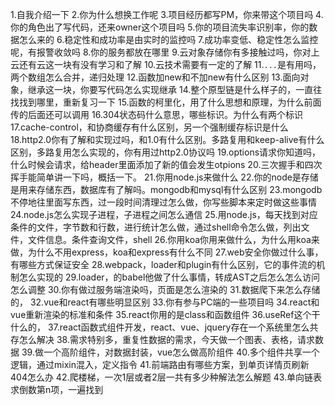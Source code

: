
1.自我介绍一下
2.你为什么想换工作呢
3.项目经历都写PM，你来带这个项目吗
4.你的角色出了写代码，还来owner这个项目吗
5.你的项目流失率识别率，你的数据怎么来的
6.稳定性和成功率是由实时的监控吗
7.成功率变低、稳定性怎么监控呢，有报警收敛吗
8.你的服务都放在哪里
9.云对象存储你有多接触过吗，你对上云还有云这一块有没有学习和了解
10.云技术需要有一定的了解
11.`...`是有用吗，两个数组怎么合并，递归处理
12.函数加new和不加new有什么区别
13.面向对象，继承这一块，你要写代码怎么实现继承
14.整个原型链是什么样子的，一直往找找到哪里，重新复习一下
15.函数的柯里化，用了什么思想和原理，为什么前面传的后面还可以调用
16.304状态码什么意思，哪些标识。为什么有两个标识
17.cache-control，和协商缓存有什么区别，另一个强制缓存标识是什么
18.http2.0你有了解和实现过吗，和1.0有什么区别。多路复用和keep-alive有什么区别，多路复用怎么实现的，你有用过http2.0协议吗
19.options请求你知道吗，什么时候会请求，给header里面添加了新的值会发生otpions
20.三次握手和四次挥手能简单讲一下吗，概括一下。
21.你用node.js来做什么
22.你的node是存储是用来存储东西，数据库有了解吗。mongodb和mysql有什么区别
23.mongodb不停地往里面写东西，过一段时间清理过怎么做，你写些脚本来定时做这些事情
24.node.js怎么实现子进程，子进程之间怎么通信
25.用node.js，每天找到对应条件的文件，字节数和行数，进行统计怎么做，通过shell命令怎么做，列出文件，文件信息。条件查询文件，shell
26.你用koa你用来做什么，为什么用koa来做，为什么不用express，koa和express有什么不同
27.web安全你做过什么事，有哪些方式保证安全
28.webpack，loader和plugin有什么区别，它的事件流的机制怎么实现的
29.loader，的babel他做了什么事情，转成AST之后怎么怎么访问怎么调整
30.你有做过服务端渲染吗，页面是怎么渲染的
31.数据爬下来怎么存储的，
32.vue和react有哪些明显区别
33.你有参与PC端的一些项目吗
34.react和vue重新渲染的标准和条件
35.react你用的是class和函数组件
36.useRef这个干什么的，
37.react函数式组件开发，react、vue、jquery存在一个系统里怎么共存怎么解决
38.需求特别多，重复性数据的需求，今天做一个图表、表格，请求数据
39.做一个高阶组件，对数据封装，vue怎么做高阶组件
40.多个组件共享一个逻辑，通过mixin混入，定义指令
41.前端路由有哪些方案，到单页详情页刷新404怎么办
42.爬楼梯，一次1层或者2层一共有多少种解法怎么解题
43.单向链表求倒数第n项，一遍找到




